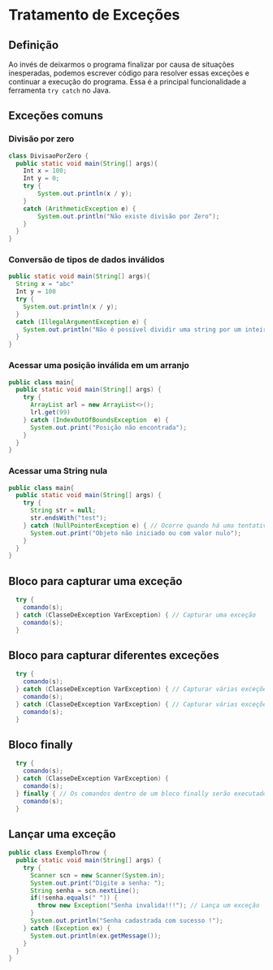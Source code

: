 # Tratamento de Exceções

## Definição
Ao invés de deixarmos o programa finalizar por causa de situações inesperadas, podemos escrever código para resolver essas exceções e continuar a execução do programa. Essa é a principal funcionalidade a ferramenta ```try catch``` no Java.

## Exceções comuns

### Divisão por zero

```java
class DivisaoPorZero {
  public static void main(String[] args){
    Int x = 100;
    Int y = 0;
    try {
        System.out.println(x / y); 
    }
    catch (ArithmeticException e) {
        System.out.println("Não existe divisão por Zero");
    }
  }
}
```

### Conversão de tipos de dados inválidos

```java
public static void main(String[] args){
  String x = "abc"
  Int y = 100
  try {
    System.out.println(x / y); 
  }
  catch (IllegalArgumentException e) {
    System.out.println("Não é possível dividir uma string por um inteiro");
  }
}
```

### Acessar uma posição inválida em um arranjo

```java
public class main{
  public static void main(String[] args) {
    try {
      ArrayList arl = new ArrayList<>();
      lrl.get(99)
    } catch (IndexOutOfBoundsException  e) {
      System.out.print("Posição não encontrada");
    }
  }
}
```

### Acessar uma String nula

```java
public class main{
  public static void main(String[] args) {
    try {
      String str = null;
      str.endsWith("test");
    } catch (NullPointerException e) { // Ocorre quando há uma tentativa de acessar algum objeto que seja “null”
      System.out.print("Objeto não iniciado ou com valor nulo");
    }
  }
}
```

## Bloco para capturar uma exceção

```java
  try {
    comando(s);
  } catch (ClasseDeException VarException) { // Capturar uma exceção
    comando(s);
  } 
```

## Bloco para capturar diferentes exceções

```java
  try {
    comando(s);
  } catch (ClasseDeException VarException) { // Capturar várias exceções
    comando(s);
  } catch (ClasseDeException VarException) { // Capturar várias exceções
    comando(s);
  }
```

## Bloco finally

```java
  try {
    comando(s);
  } catch (ClasseDeException VarException) {
    comando(s);
  } finally { // Os comandos dentro de um bloco finally serão executados de qualquer maneira, mesmo que a execução tenha passado por um bloco catch.
    comando(s);
  }
```

## Lançar uma exceção

```java
public class ExemploThrow {
  public static void main(String[] args) {
    try {
      Scanner scn = new Scanner(System.in);
      System.out.print("Digite a senha: ");
      String senha = scn.nextLine();
      if(!senha.equals(" ")) {
        throw new Exception("Senha invalida!!!"); // Lança um exceção
      }
      System.out.println("Senha cadastrada com sucesso !");
    } catch (Exception ex) {
      System.out.println(ex.getMessage());
    }
  }
}
```